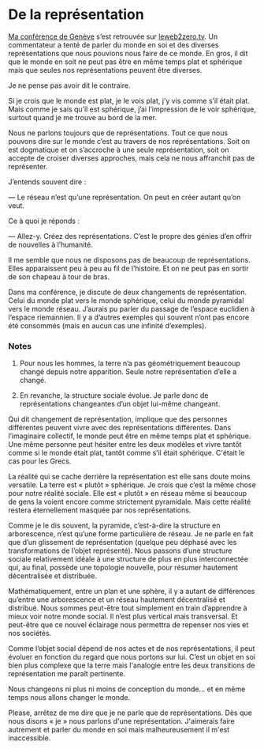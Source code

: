# De la représentation

[Ma conférence de Genève](/2008/12/02/la-transition-a-commence/) s’est retrouvée sur [leweb2zero.tv](http://leweb2zero.tv/video/hugues2_714935e445c6bfc). Un commentateur a tenté de parler du monde en soi et des diverses représentations que nous pouvions nous faire de ce monde. En gros, il dit que le monde en soit ne peut pas être en même temps plat et sphérique mais que seules nos représentations peuvent être diverses.

Je ne pense pas avoir dit le contraire.

Si je crois que le monde est plat, je le vois plat, j’y vis comme s’il était plat. Mais comme je sais qu’il est sphérique, j’ai l’impression de le voir sphérique, surtout quand je me trouve au bord de la mer.

Nous ne parlons toujours que de représentations. Tout ce que nous pouvons dire sur le monde c’est au travers de nos représentations. Soit on est dogmatique et on s’accroche à une seule représentation, soit on accepte de croiser diverses approches, mais cela ne nous affranchit pas de représenter.

J’entends souvent dire :

— Le réseau n’est qu’une représentation. On peut en créer autant qu’on veut.

Ce à quoi je réponds :

— Allez-y. Créez des représentations. C’est le propre des génies d’en offrir de nouvelles à l’humanité.

Il me semble que nous ne disposons pas de beaucoup de représentations. Elles apparaissent peu à peu au fil de l’histoire. Et on ne peut pas en sortir de son chapeau à tour de bras.

Dans ma conférence, je discute de deux changements de représentation. Celui du monde plat vers le monde sphérique, celui du monde pyramidal vers le monde réseau. J’aurais pu parler du passage de l’espace euclidien à l’espace riemannien. Il y a d’autres exemples qui souvent n’ont pas encore été consommés (mais en aucun cas une infinité d’exemples).

### Notes

1. Pour nous les hommes, la terre n’a pas géométriquement beaucoup changé depuis notre apparition. Seule notre représentation d’elle a changé.

2. En revanche, la structure sociale évolue. Je parle donc de représentations changeantes d’un objet lui-même changeant.

Qui dit changement de représentation, implique que des personnes différentes peuvent vivre avec des représentations différentes. Dans l’imaginaire collectif, le monde peut être en même temps plat et sphérique. Une même personne peut hésiter entre les deux modèles et vivre tantôt comme si le monde était plat, tantôt comme s’il était sphérique. C'était le cas pour les Grecs.

La réalité qui se cache derrière la représentation est elle sans doute moins versatile. La terre est « plutôt » sphérique. Je crois que c’est la même chose pour notre réalité sociale. Elle est « plutôt » en réseau même si beaucoup de gens la voient encore comme strictement pyramidale. Mais cette réalité restera éternellement masquée par nos représentations.

Comme je le dis souvent, la pyramide, c’est-à-dire la structure en arborescence, n’est qu’une forme particulière de réseau. Je ne parle en fait que d’un glissement de représentation (quelque peu déphasé avec les transformations de l’objet représenté). Nous passons d’une structure sociale relativement idéale à une structure de plus en plus interconnectée qui, au final, possède une topologie nouvelle, pour résumer hautement décentralisée et distribuée.

Mathématiquement, entre un plan et une sphère, il y a autant de différences qu’entre une arborescence et un réseau hautement décentralisé et distribué. Nous sommes peut-être tout simplement en train d’apprendre à mieux voir notre monde social. Il n’est plus vertical mais transversal. Et peut-être que ce nouvel éclairage nous permettra de repenser nos vies et nos sociétés.

Comme l’objet social dépend de nos actes et de nos représentations, il peut évoluer en fonction du regard que nous portons sur lui. C’est un objet en soi bien plus complexe que la terre mais l'analogie entre les deux transitions de représentation me paraît pertinente.

Nous changeons ni plus ni moins de conception du monde… et en même temps nous allons changer le monde.

Please, arrêtez de me dire que je ne parle que de représentations. Dès que nous disons « je » nous parlons d'une représentation. J'aimerais faire autrement et parler du monde en soi mais malheureusement il m'est inaccessible.